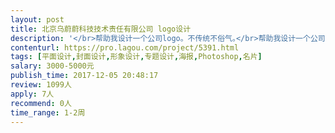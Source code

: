 ```yaml
---                
layout: post       
title: 北京乌蔚蔚科技技术责任有限公司 logo设计           
description: '</br>帮助我设计一个公司logo。不传统不俗气｡</br>帮助我设计一个公司logo。不传统不俗气｡</br>帮助我设计一个公司logo。不传统不俗气｡</br>帮助我设计一个公司logo。不传统不俗气｡</br>帮助我设计一个公司logo。不传统不俗气｡</br>帮助我设计一个公司logo。不传统不俗气｡</br>帮助我设计一个公司logo。不传统不俗气｡</br>帮助我设计一个公司logo。不传统不俗气｡</br>帮助我设计一个公司logo。不传统不俗气｡</br>'     
contenturl: https://pro.lagou.com/project/5391.html      
tags: [平面设计,封面设计,形象设计,专题设计,海报,Photoshop,名片]            
salary: 3000-5000元          
publish_time: 2017-12-05 20:48:17         
review: 1099人                   
apply: 7人                   
recommend: 0人                   
time_range: 1-2周              
---                 
```

